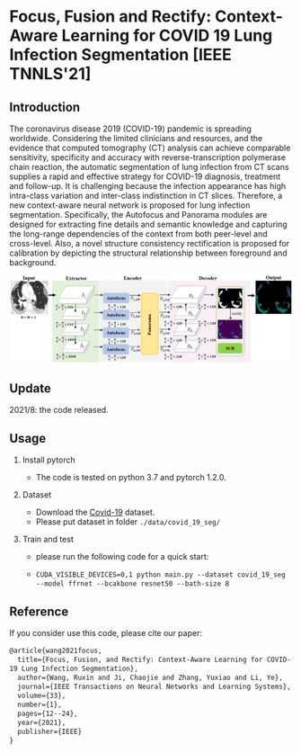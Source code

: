 # Focus, Fusion and Rectify: Context-Aware Learning for COVID 19 Lung Infection Segmentation [IEEE TNNLS'21]

## Introduction

The coronavirus disease 2019 (COVID-19) pandemic is spreading worldwide. Considering the limited clinicians and resources, and the evidence that computed tomography (CT) analysis can achieve comparable sensitivity, specificity and accuracy with reverse-transcription polymerase chain reaction, the automatic segmentation of lung infection from CT scans supplies a rapid and effective strategy for COVID-19 diagnosis, treatment and follow-up. It is challenging because the infection appearance has high intra-class variation and inter-class indistinction in CT slices. Therefore, a new context-aware neural network is proposed for lung infection segmentation. Specifically, the Autofocus and Panorama modules are designed for extracting fine details and semantic knowledge and capturing the long-range dependencies of the context from both peer-level and cross-level. Also, a novel structure consistency rectification is proposed for calibration by depicting the structural relationship between foreground and background.

![image](img/overview.png)

## Update

2021/8: the code released.

## Usage

1. Install pytorch 

   - The code is tested on python 3.7 and pytorch 1.2.0.

2. Dataset
   - Download the [Covid-19](https://medicalsegmentation.com/covid19/) dataset.
   - Please put dataset in folder `./data/covid_19_seg/`

3. Train and test

   - please run the following code for a quick start:

   - ```shell
     CUDA_VISIBLE_DEVICES=0,1 python main.py --dataset covid_19_seg --model ffrnet --bcakbone resnet50 --bath-size 8
     ```

## Reference

If you consider use this code, please cite our paper:

```
@article{wang2021focus,
  title={Focus, Fusion, and Rectify: Context-Aware Learning for COVID-19 Lung Infection Segmentation},
  author={Wang, Ruxin and Ji, Chaojie and Zhang, Yuxiao and Li, Ye},
  journal={IEEE Transactions on Neural Networks and Learning Systems},
  volume={33},
  number={1},
  pages={12--24},
  year={2021},
  publisher={IEEE}
}
```
